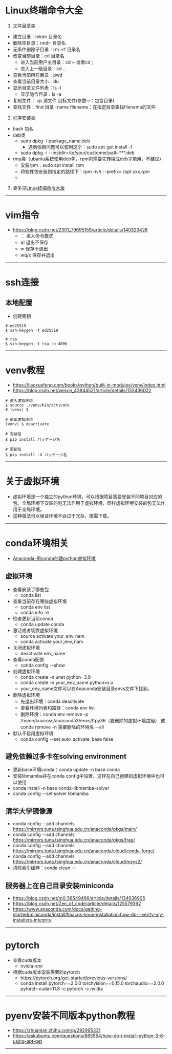 # Linux终端命令大全
1. 文件目录类
- 建立目录：mkdir 目录名
- 删除空目录：rmdir 目录名
- 无条件删除子目录：rm -rf 目录名
- 改变当前目录：cd 目录名
  - 进入当前用户主目录：cd ~ 或者cd ;
  - 进入上一级目录：cd ..
- 查看当前所在目录：pwd
- 查看当前目录大小：du
- 显示目录文件列表：ls -l
  - 显示隐含目录：ls -a
- 复制文件： cp 源文件 目标文件(参数-r：包含目录)
- 查找文件：find 目录 -name filename：在指定目录查找filename的文件
2. 程序安装类 
  - bash 包名
  - deb类
    - sudo dpkg -i package_name.deb
      - 遇到依赖问题可以使用这个：sudo apt-get install -f
    - sudo dpkg -i --instdir=/to/your/customer/path ***.deb
  - rmp类（ubantu系统使用deb包，rpm包需要先转换成deb才能用，不建议）
    - 安装rpm：sudo apt install rpm
    - 将软件包安装到指定的路径下：rpm -ivh --prefix= /opt  xxx.rpm
    - 
3. 更多见[Linux终端命令大全](https://blog.csdn.net/klo220/article/details/18036425)
---

# vim指令 
- https://blog.csdn.net/2301_79695159/article/details/140323426
  - ： 进入命令模式
  - q! 退出不保存
  - w 保存不退出
  - wq/x 保存并退出
---

# ssh连接
## 本地配置
- 创建密钥
```shell-session
# ed25519
$ ssh-keygen -t ed25519

# rsa
$ ssh-keygen -t rsa -b 4096 
```
---

# venv教程
- https://liaoxuefeng.com/books/python/built-in-modules/venv/index.html
- https://blog.csdn.net/weixin_43844521/article/details/133436022
```shell-session
# 进入虚拟环境
$ source ./venv/bin/activate
# (venv) $

# 退出虚拟环境
(venv) $ deactivate

# 安装包
$ pip install パッケージ名

# 更新包
$ pip install -U パッケージ名
```
---

# 关于虚拟环境
- 虚拟环境是一个独立的python环境，可以根据项目需要安装不同项目对应的包。全局环境下安装的包无法作用于虚拟环境，同样虚拟环境安装的包无法作用于全局环境。
- 这种做法可以保证环境不会过于冗杂，按需下载。
---

# conda环境相关
- [Anaconda-用conda创建python虚拟环境](https://zhuanlan.zhihu.com/p/94744929)

## 虚拟环境
- 查看安装了哪些包
  - conda list
- 查看当前存在哪些虚拟环境
  - conda env list
  - conda info -e
- 检查更新当前conda
  - conda update conda
- 激活或者切换虚拟环境
  - source activate your_env_nam
  - conda activate your_env_nam
- 关闭虚拟环境
  - deactivate env_name
- 查看conda配置
  - conda config --show
- 创建虚拟环境
  - conda create -n unet python=3.9
  - conda create -n your_env_name python=x.x
  - your_env_name文件可以在Anaconda安装目录envs文件下找到。
- 删除虚拟环境
  - 先退出环境：conda deactivate
  - 查看环境列表和路径：conda env list
  - 删除环境：conda env remove -p /home/kuucoss/anaconda3/envs/tfpy36（要删除的虚拟环境路径） 或 conda remove -n 需要删除的环境名 --all
- 默认不启用虚拟环境
  - conda config --set auto_activate_base false

## 避免依赖过多卡在solving environment
- 更新base环境conda：conda update -n base conda
- 安装libmamba并在conda config中设置，这样在自己创建的虚拟环境中也可以使用
- conda install -n base conda-libmamba-solver
- conda config --set solver libmamba

## 清华大学镜像源
- conda config --add channels https://mirrors.tuna.tsinghua.edu.cn/anaconda/pkgs/main/
- conda config --add channels https://mirrors.tuna.tsinghua.edu.cn/anaconda/pkgs/free/
- conda config --add channels https://mirrors.tuna.tsinghua.edu.cn/anaconda/cloud/conda-forge/
- conda config --add channels https://mirrors.tuna.tsinghua.edu.cn/anaconda/cloud/msys2/
- 清除索引缓存：conda clean -i

## 服务器上在自己目录安装miniconda
- https://blog.csdn.net/m0_58549466/article/details/134936905
- https://blog.csdn.net/Zen_of_code/article/details/125579392
- https://www.anaconda.com/docs/getting-started/miniconda/install#macos-linux-installation:how-do-i-verify-my-installers-integrity
--- 

# pytorch
- 查看cuda版本
  - nvidia-smi
- 根据cuda版本安装需要的pytorch
  - https://pytorch.org/get-started/previous-versions/
  - conda install pytorch==2.0.0 torchvision==0.15.0 torchaudio==2.0.0 pytorch-cuda=11.8 -c pytorch -c nvidia
---

# pyenv安装不同版本python教程
- https://zhuanlan.zhihu.com/p/292995331
- https://askubuntu.com/questions/865554/how-do-i-install-python-3-6-using-apt-get
---
